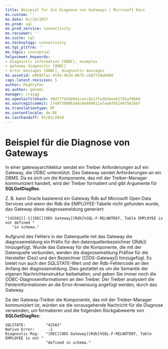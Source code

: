 ```yaml
---
title: Beispiel für die Diagnose von Gateways | Microsoft Docs
ms.custom: ''
ms.date: 01/19/2017
ms.prod: sql
ms.prod_service: connectivity
ms.reviewer: ''
ms.suite: sql
ms.technology: connectivity
ms.tgt_pltfrm: ''
ms.topic: conceptual
helpviewer_keywords:
- diagnostic information [ODBC], examples
- gateway diagnostic [ODBC]
- error messages [ODBC], diagnostic messages
ms.assetid: e0695fac-4593-4b3d-8675-cb8f73dab966
caps.latest.revision: 5
author: MightyPen
ms.author: genemi
manager: craigg
ms.openlocfilehash: d9d77f42b0941cecc8a17fe3b54ee91705af0666
ms.sourcegitcommit: 1740f3090b168c0e809611a7aa6fd514075616bf
ms.translationtype: MT
ms.contentlocale: de-DE
ms.lasthandoff: 05/03/2018
---
```

# <a name="gateways-diagnostic-example"></a>Beispiel für die Diagnose von Gateways
In einer gatewayarchitektur sendet ein Treiber Anforderungen auf ein Gateway, die ODBC unterstützt. Das Gateway sendet Anforderungen an ein DBMS. Da es sich um die Komponente, das mit der Treiber-Manager kommuniziert handelt, wird der Treiber formatiert und gibt Argumente für **SQLGetDiagRec**.  
  
 Z. B. kann Oracle basierend ein Gateway Rdb auf Microsoft Open Data Services und wenn der Rdb die EMPLOYEE-Tabelle nicht gefunden wurde, das Gateway diese diagnosemeldung generiert:  
  
```  
"[42S02][-1][DEC][ODS Gateway][Rdb]%SQL-F-RELNOTDEF, Table EMPLOYEE is not defined "  
   "in schema."  
```  
  
 Aufgrund des Fehlers in der Datenquelle mit das Gateway die diagnosemeldung ein Präfix für den datenquellenbezeichner ([Rdb]) hinzugefügt. Wurde das Gateway für die Komponente, die mit der Datenquelle verbunden, werden die diagnosemeldung Präfixe für die Hersteller (Dez) und den Bezeichner ([ODS-Gateway]) hinzugefügt. Es bietet nun auch den SQLSTATE-Wert und der Rdb-Fehlercode an den Anfang der diagnosemeldung. Dies gestattet es um die Semantik der eigenen Nachrichtenstruktur beibehalten, und geben Sie immer noch die ODBC-Diagnoseinformationen an den Treiber. Der Treiber analysiert die Fehlerinformationen an die Error-Anweisung angefügt werden, durch das Gateway.  
  
 Da der Gateway-Treiber die Komponente, das mit der Treiber-Manager kommuniziert ist, würden sie die vorausgehende Nachricht für die Diagnose verwenden, um formatieren und die folgenden Rückgabewerte von **SQLGetDiagRec**:  
  
```  
SQLSTATE:         "42S02"  
Native Error:      -1  
Diagnostic Msg:   "[DEC][ODS Gateway][Rdb]%SQL-F-RELNOTDEF, Table EMPLOYEE is not "  
                  "defined in schema."  
```
